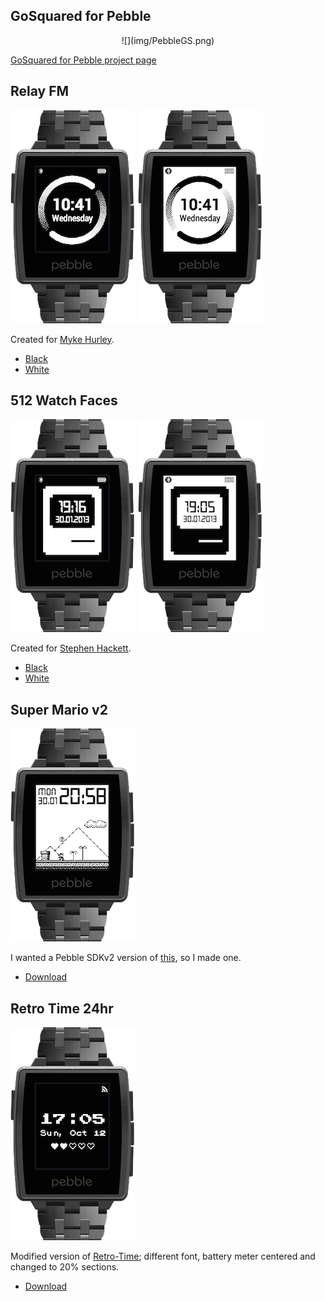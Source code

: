 ## GoSquared for Pebble

<center>
    ![](img/PebbleGS.png)
</center>

[GoSquared for Pebble project page](https://github.com/rmlewisuk/gosquared-for-pebble)

## Relay FM

![](img/RelayFMDigital.png)
![](img/RelayFMDigitalWhite.png)

Created for [Myke Hurley](http://relay.fm).

- [Black](faces/RelayFMDigital.pbw)
- [White](faces/RelayFMDigitalWhite.pbw)

## 512 Watch Faces

![](img/512PixelsBlack.png)
![](img/512PixelsWhite.png)

Created for [Stephen Hackett](http://512pixels.net).

- [Black](faces/512pixelsblack.pbw)
- [White](faces/512pixels.pbw)

## Super Mario v2

![](img/SuperMario.png)

I wanted a Pebble SDKv2 version of [this](http://www.mypebblefaces.com/apps/12151/7828/), so I made one.

- [Download](faces/SuperMario.pbw)

## Retro Time 24hr

![](img/RetroTime24hr.png)

Modified version of [Retro-Time](https://github.com/jonwgeorge/Retro-Time); different font, battery meter centered and changed to 20% sections.

- [Download](faces/RetroTime24hr.pbw)
